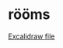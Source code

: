 # rööms

[Excalidraw file](https://excalidraw.com/#room=36ba08fdaadfa2fb3590,SoUZJdBk8L88Ld1oL3mAlg)